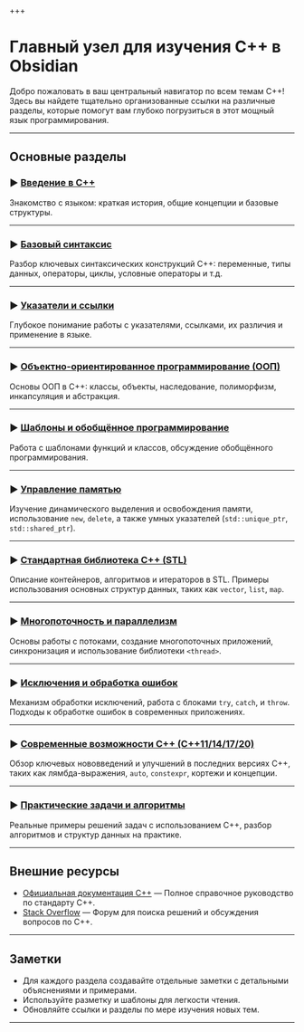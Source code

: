 +++
# Главный узел для изучения C++ в Obsidian

Добро пожаловать в ваш центральный навигатор по всем темам C++! Здесь вы найдете тщательно организованные ссылки на различные разделы, которые помогут вам глубоко погрузиться в этот мощный язык программирования.

---

## Основные разделы

### ▶️ [Введение в C++](Введение%20в%20C++.md)
Знакомство с языком: краткая история, общие концепции и базовые структуры.

---

### ▶️ [Базовый синтаксис](Синтаксис.md)
Разбор ключевых синтаксических конструкций C++: переменные, типы данных, операторы, циклы, условные операторы и т.д.

---

### ▶️ [Указатели и ссылки](Указатели%20и%20ссылки.md)
Глубокое понимание работы с указателями, ссылками, их различия и применение в языке.

---

### ▶️ [Объектно-ориентированное программирование (ООП)](ООП.md)
Основы ООП в C++: классы, объекты, наследование, полиморфизм, инкапсуляция и абстракция.

---

### ▶️ [Шаблоны и обобщённое программирование](Шаблоны.md)
Работа с шаблонами функций и классов, обсуждение обобщённого программирования.

---

### ▶️ [Управление памятью](Управление_памятью.md)
Изучение динамического выделения и освобождения памяти, использование `new`, `delete`, а также умных указателей (`std::unique_ptr`, `std::shared_ptr`).

---

### ▶️ [Стандартная библиотека C++ (STL)](STL.md)
Описание контейнеров, алгоритмов и итераторов в STL. Примеры использования основных структур данных, таких как `vector`, `list`, `map`.

---

### ▶️ [Многопоточность и параллелизм](Многопоточность.md)
Основы работы с потоками, создание многопоточных приложений, синхронизация и использование библиотеки `<thread>`.

---

### ▶️ [Исключения и обработка ошибок](Исключения.md)
Механизм обработки исключений, работа с блоками `try`, `catch`, и `throw`. Подходы к обработке ошибок в современных приложениях.

---

### ▶️ [Современные возможности C++ (C++11/14/17/20)](Современный_CPP.md)
Обзор ключевых нововведений и улучшений в последних версиях C++, таких как лямбда-выражения, `auto`, `constexpr`, кортежи и концепции.

---

### ▶️ [Практические задачи и алгоритмы](Алгоритмы.md)
Реальные примеры решений задач с использованием C++, разбор алгоритмов и структур данных на практике.

---

## Внешние ресурсы

- [Официальная документация C++](https://en.cppreference.com/) — Полное справочное руководство по стандарту C++.
- [Stack Overflow](https://stackoverflow.com/questions/tagged/c++) — Форум для поиска решений и обсуждения вопросов по C++.

---

## Заметки

- Для каждого раздела создавайте отдельные заметки с детальными объяснениями и примерами.
- Используйте разметку и шаблоны для легкости чтения.
- Обновляйте ссылки и разделы по мере изучения новых тем.

---

